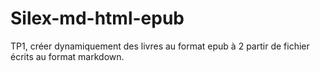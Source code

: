 # Silex-md-html-epub
TP1, créer dynamiquement des livres au format epub à 2 partir de fichier écrits au format markdown.
